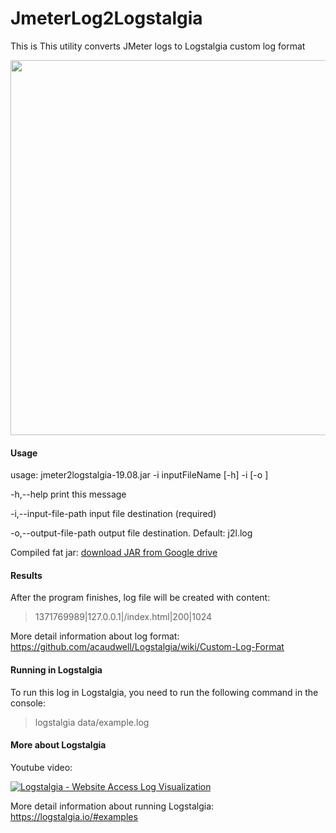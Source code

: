 # JmeterLog2Logstalgia
This is This utility converts JMeter logs to Logstalgia custom log format

<img src="https://i.imgur.com/f0L1Ryb.gif" width="600"/>

#### Usage
usage: jmeter2logstalgia-19.08.jar -i inputFileName [-h] -i <arg> [-o <arg>]
  
 -h,--help                     print this message
 
 -i,--input-file-path <arg>    input file destination (required)
 
 -o,--output-file-path <arg>   output file destination. Default: j2l.log

 Compiled fat jar: <a href="https://drive.google.com/file/d/1pwiDG910J3BiO0J0mpxu8qO8rhur7Rkj/view?usp=sharing">download JAR from Google drive</a>
 
#### Results
After the program finishes, log file will be created with content:

> 1371769989|127.0.0.1|/index.html|200|1024

More detail information about log format: https://github.com/acaudwell/Logstalgia/wiki/Custom-Log-Format

#### Running in Logstalgia
To run this log in Logstalgia, you need to run the following command in the console:

> logstalgia data/example.log

#### More about Logstalgia
Youtube video:

[![Logstalgia - Website Access Log Visualization](https://i.ytimg.com/an_webp/HeWfkPeDQbY/mqdefault_6s.webp?du=3000&sqp=CPLvhusF&rs=AOn4CLDnhIlYlg30WT5bZX5Gr8lWnS3MtA)](https://youtu.be/HeWfkPeDQbY "Logstalgia - Website Access Log Visualization")

More detail information about running Logstalgia: https://logstalgia.io/#examples
